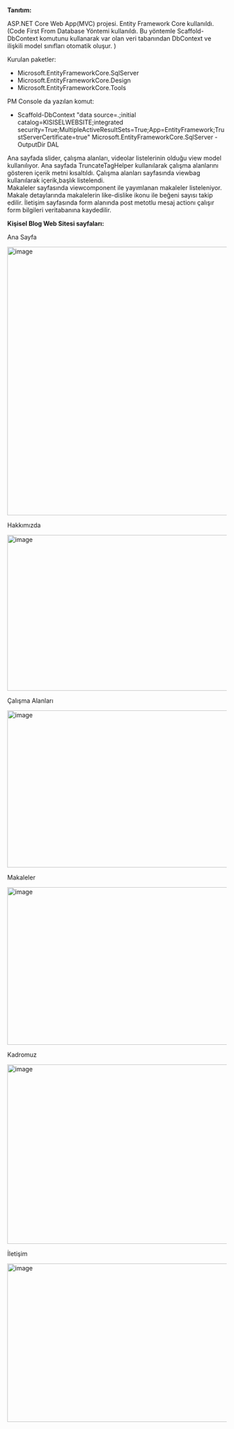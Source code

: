 **Tanıtım:**

ASP.NET Core Web App(MVC) projesi.
Entity Framework Core kullanıldı.
(Code First From Database Yöntemi kullanıldı. Bu yöntemle Scaffold-DbContext komutunu kullanarak var olan veri tabanından DbContext ve ilişkili model sınıfları otomatik oluşur. )

Kurulan paketler:

*  Microsoft.EntityFrameworkCore.SqlServer
*  Microsoft.EntityFrameworkCore.Design
*  Microsoft.EntityFrameworkCore.Tools
 
PM Console da yazılan komut:
 
*  Scaffold-DbContext "data source=.;initial catalog=KISISELWEBSITE;integrated security=True;MultipleActiveResultSets=True;App=EntityFramework;TrustServerCertificate=true" Microsoft.EntityFrameworkCore.SqlServer -OutputDir DAL

Ana sayfada slider, çalışma alanları, videolar listelerinin olduğu view model kullanılıyor. Ana sayfada TruncateTagHelper kullanılarak çalışma alanlarını gösteren içerik metni kısaltıldı. 
Çalışma alanları sayfasında viewbag kullanılarak içerik,başlık listelendi.  
Makaleler sayfasında viewcomponent ile yayımlanan makaleler listeleniyor. Makale detaylarında makalelerin like-dislike ikonu ile beğeni sayısı takip edilir. 
İletişim sayfasında form alanında post metotlu mesaj actionı çalışır form bilgileri veritabanına kaydedilir.

**Kişisel Blog Web Sitesi sayfaları:**

Ana Sayfa
 
<img width="948" height="615" alt="image" src="https://github.com/user-attachments/assets/7c24795f-76ae-4e04-8c8f-bee657edb27a" />

Hakkımızda

<img width="672" height="357" alt="image" src="https://github.com/user-attachments/assets/04cbcd14-5aab-4387-b585-9bf7741bc6a9" />
 
Çalışma Alanları

 <img width="678" height="360" alt="image" src="https://github.com/user-attachments/assets/c6d420fc-2e53-4212-8d98-889478adee51" />

Makaleler

 <img width="679" height="361" alt="image" src="https://github.com/user-attachments/assets/43922eed-08f4-4549-89dd-b98c2e2c463f" />

Kadromuz

 <img width="681" height="411" alt="image" src="https://github.com/user-attachments/assets/0bc355be-44e5-43c9-ad67-47d444c9cc5d" />
 
İletişim

 <img width="684" height="363" alt="image" src="https://github.com/user-attachments/assets/78d82989-812a-4f82-b4ef-35723d7f8863" />





